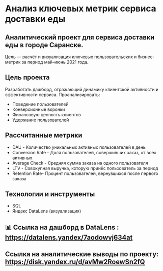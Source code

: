 # Анализ ключевых метрик сервиса доставки еды 
## Аналитический проект для сервиса доставки еды в городе Саранске. 
Цель — расчёт и визуализация ключевых пользовательских и бизнес-метрик за период май–июнь 2021 года. 

## Цель проекта
Разработать дашборд, отражающий динамику клиентской активности и эффективности сервиса. Проанализировать:
- Поведение пользователей
- Конверсионные воронки
- Финансовую ценность клиентов
- Удержание пользователей

## Рассчитанные метрики
- DAU	- Количество уникальных активных пользователей в день
- Conversion Rate	- Доля пользователей, совершивших заказ, от всех активных
- Average Check	- Средняя сумма заказа на одного пользователя
- LTV	- Совокупная выручка, которую принёс пользователь за период
- Retention Rate- Процент пользователей, вернувшихся после первого заказа

## Технологии и инструменты
- SQL
- Яндекс DataLens (визуализация)

## 📊 Ссылка на дашборд в DataLens : https://datalens.yandex/7aodowvj634at

## Ссылка на аналитические выводы по проекту: https://disk.yandex.ru/d/avMw2RoewSn2fQ 

